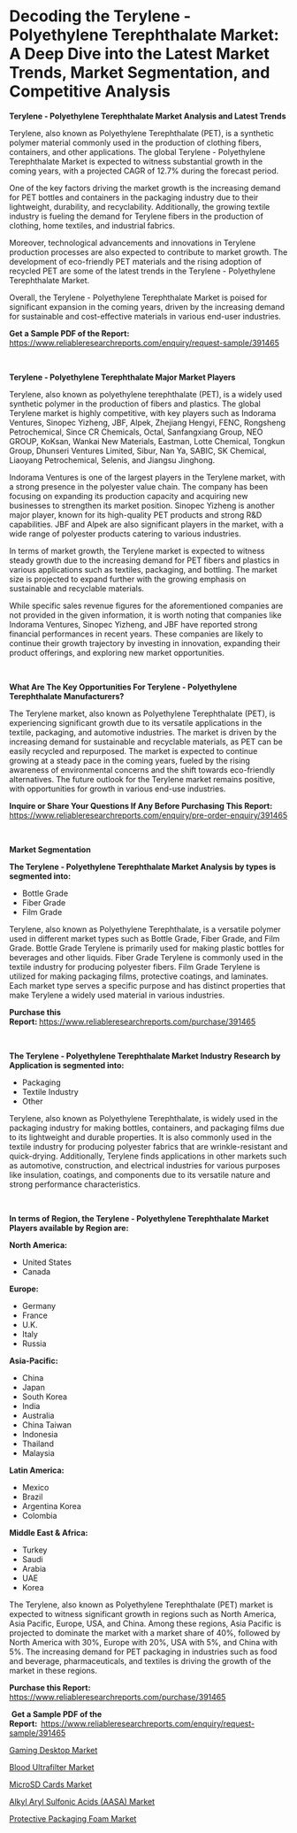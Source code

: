 <p><h1>Decoding the Terylene - Polyethylene Terephthalate Market: A Deep Dive into the Latest Market Trends, Market Segmentation, and Competitive Analysis</h1></p><p><strong>Terylene - Polyethylene Terephthalate Market Analysis and Latest Trends</strong></p>
<p><p>Terylene, also known as Polyethylene Terephthalate (PET), is a synthetic polymer material commonly used in the production of clothing fibers, containers, and other applications. The global Terylene - Polyethylene Terephthalate Market is expected to witness substantial growth in the coming years, with a projected CAGR of 12.7% during the forecast period. </p><p>One of the key factors driving the market growth is the increasing demand for PET bottles and containers in the packaging industry due to their lightweight, durability, and recyclability. Additionally, the growing textile industry is fueling the demand for Terylene fibers in the production of clothing, home textiles, and industrial fabrics.</p><p>Moreover, technological advancements and innovations in Terylene production processes are also expected to contribute to market growth. The development of eco-friendly PET materials and the rising adoption of recycled PET are some of the latest trends in the Terylene - Polyethylene Terephthalate Market.</p><p>Overall, the Terylene - Polyethylene Terephthalate Market is poised for significant expansion in the coming years, driven by the increasing demand for sustainable and cost-effective materials in various end-user industries.</p></p>
<p><strong>Get a Sample PDF of the Report:&nbsp;</strong> <a href="https://www.reliableresearchreports.com/enquiry/request-sample/391465">https://www.reliableresearchreports.com/enquiry/request-sample/391465</a></p>
<p>&nbsp;</p>
<p><strong>Terylene - Polyethylene Terephthalate Major Market Players</strong></p>
<p><p>Terylene, also known as polyethylene terephthalate (PET), is a widely used synthetic polymer in the production of fibers and plastics. The global Terylene market is highly competitive, with key players such as Indorama Ventures, Sinopec Yizheng, JBF, Alpek, Zhejiang Hengyi, FENC, Rongsheng Petrochemical, Since CR Chemicals, Octal, Sanfangxiang Group, NEO GROUP, KoKsan, Wankai New Materials, Eastman, Lotte Chemical, Tongkun Group, Dhunseri Ventures Limited, Sibur, Nan Ya, SABIC, SK Chemical, Liaoyang Petrochemical, Selenis, and Jiangsu Jinghong.</p><p>Indorama Ventures is one of the largest players in the Terylene market, with a strong presence in the polyester value chain. The company has been focusing on expanding its production capacity and acquiring new businesses to strengthen its market position. Sinopec Yizheng is another major player, known for its high-quality PET products and strong R&D capabilities. JBF and Alpek are also significant players in the market, with a wide range of polyester products catering to various industries.</p><p>In terms of market growth, the Terylene market is expected to witness steady growth due to the increasing demand for PET fibers and plastics in various applications such as textiles, packaging, and bottling. The market size is projected to expand further with the growing emphasis on sustainable and recyclable materials.</p><p>While specific sales revenue figures for the aforementioned companies are not provided in the given information, it is worth noting that companies like Indorama Ventures, Sinopec Yizheng, and JBF have reported strong financial performances in recent years. These companies are likely to continue their growth trajectory by investing in innovation, expanding their product offerings, and exploring new market opportunities.</p></p>
<p>&nbsp;</p>
<p><strong>What Are The Key Opportunities For Terylene - Polyethylene Terephthalate Manufacturers?</strong></p>
<p><p>The Terylene market, also known as Polyethylene Terephthalate (PET), is experiencing significant growth due to its versatile applications in the textile, packaging, and automotive industries. The market is driven by the increasing demand for sustainable and recyclable materials, as PET can be easily recycled and repurposed. The market is expected to continue growing at a steady pace in the coming years, fueled by the rising awareness of environmental concerns and the shift towards eco-friendly alternatives. The future outlook for the Terylene market remains positive, with opportunities for growth in various end-use industries.</p></p>
<p><strong>Inquire or Share Your Questions If Any Before Purchasing This Report:</strong> <a href="https://www.reliableresearchreports.com/enquiry/pre-order-enquiry/391465">https://www.reliableresearchreports.com/enquiry/pre-order-enquiry/391465</a></p>
<p>&nbsp;</p>
<p><strong>Market Segmentation</strong></p>
<p><strong>The Terylene - Polyethylene Terephthalate Market Analysis by types is segmented into:</strong></p>
<p><ul><li>Bottle Grade</li><li>Fiber Grade</li><li>Film Grade</li></ul></p>
<p><p>Terylene, also known as Polyethylene Terephthalate, is a versatile polymer used in different market types such as Bottle Grade, Fiber Grade, and Film Grade. Bottle Grade Terylene is primarily used for making plastic bottles for beverages and other liquids. Fiber Grade Terylene is commonly used in the textile industry for producing polyester fibers. Film Grade Terylene is utilized for making packaging films, protective coatings, and laminates. Each market type serves a specific purpose and has distinct properties that make Terylene a widely used material in various industries.</p></p>
<p><strong>Purchase this Report:&nbsp;</strong><a href="https://www.reliableresearchreports.com/purchase/391465">https://www.reliableresearchreports.com/purchase/391465</a></p>
<p>&nbsp;</p>
<p><strong>The Terylene - Polyethylene Terephthalate Market Industry Research by Application is segmented into:</strong></p>
<p><ul><li>Packaging</li><li>Textile Industry</li><li>Other</li></ul></p>
<p><p>Terylene, also known as Polyethylene Terephthalate, is widely used in the packaging industry for making bottles, containers, and packaging films due to its lightweight and durable properties. It is also commonly used in the textile industry for producing polyester fabrics that are wrinkle-resistant and quick-drying. Additionally, Terylene finds applications in other markets such as automotive, construction, and electrical industries for various purposes like insulation, coatings, and components due to its versatile nature and strong performance characteristics.</p></p>
<p>&nbsp;</p>
<p><strong>In terms of Region, the Terylene - Polyethylene Terephthalate Market Players available by Region are:</strong></p>
<p>
    <p> <strong> North America: </strong>
        <ul>
            <li>United States</li>
            <li>Canada</li>
        </ul>
        </p> 
    <p> <strong> Europe: </strong>
        <ul>
            <li>Germany</li>
            <li>France</li>
            <li>U.K.</li>
            <li>Italy</li>
            <li>Russia</li>
        </ul>
        </p> 
    <p> <strong> Asia-Pacific: </strong>
        <ul>
            <li>China</li>
            <li>Japan</li>
            <li>South Korea</li>
            <li>India</li>
            <li>Australia</li>
            <li>China Taiwan</li>
            <li>Indonesia</li>
            <li>Thailand</li>
            <li>Malaysia</li>
        </ul>
        </p> 
    <p> <strong> Latin America: </strong>
        <ul>
            <li>Mexico</li>
            <li>Brazil</li>
            <li>Argentina Korea</li>
            <li>Colombia</li>
        </ul>
        </p> 
    <p> <strong> Middle East & Africa: </strong>
        <ul>
            <li>Turkey</li>
            <li>Saudi</li>
            <li>Arabia</li>
            <li>UAE</li>
            <li>Korea</li>
        </ul>
    </p>
    </p>
<p><p>The Terylene, also known as Polyethylene Terephthalate (PET) market is expected to witness significant growth in regions such as North America, Asia Pacific, Europe, USA, and China. Among these regions, Asia Pacific is projected to dominate the market with a market share of 40%, followed by North America with 30%, Europe with 20%, USA with 5%, and China with 5%. The increasing demand for PET packaging in industries such as food and beverage, pharmaceuticals, and textiles is driving the growth of the market in these regions.</p></p>
<p><strong>Purchase this Report: </strong><a href="https://www.reliableresearchreports.com/purchase/391465">https://www.reliableresearchreports.com/purchase/391465</a></p>
<p>&nbsp;<strong>Get a Sample PDF of the Report:&nbsp;&nbsp;</strong><a href="https://www.reliableresearchreports.com/enquiry/request-sample/391465">https://www.reliableresearchreports.com/enquiry/request-sample/391465</a></p>
<p><strong></strong></p>
<p><p><a href="https://view.publitas.com/reportprime-1/gaming-desktop-market-offers-provide-insightful-data-for-the-time-period-from-2024-to-2031-and-also-provide-analysis-based-on-application-type-and-region/">Gaming Desktop Market</a></p><p><a href="https://cat-emmental-94b.notion.site/Blood-Ultrafilter-Market-Research-Report-Provides-thorough-Industry-Overview-which-offers-an-In-Dep-dbb69b0679f64279b4c837ced4ea533c">Blood Ultrafilter Market</a></p><p><a href="https://view.publitas.com/reportprime-1/microsd-cards-market-size-share-trends-analysis-report-by-application-regional-outlook-competitive-strategies-and-segment-forecasts-2024-2031/">MicroSD Cards Market</a></p><p><a href="https://github.com/redneck06/Market-Research-Report-List-2/blob/main/alkyl-aryl-sulfonic-acids-aasa-market.md">Alkyl Aryl Sulfonic Acids (AASA) Market</a></p><p><a href="https://github.com/peachesmcdowel1/Market-Research-Report-List-1/blob/main/protective-packaging-foam-market.md">Protective Packaging Foam Market</a></p></p>